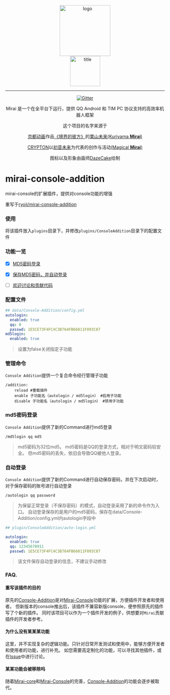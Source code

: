 <div align="center">
   <img width="160" src="http://img.mamoe.net/2020/02/16/a759783b42f72.png" alt="logo"></br>

   <img width="95" src="http://img.mamoe.net/2020/02/16/c4aece361224d.png" alt="title">

----

[![Gitter](https://badges.gitter.im/mamoe/mirai.svg)](https://gitter.im/mamoe/mirai?utm_source=badge&utm_medium=badge&utm_campaign=pr-badge)

Mirai 是一个在全平台下运行，提供 QQ Android 和 TIM PC 协议支持的高效率机器人框架

这个项目的名字来源于
     <p><a href = "http://www.kyotoanimation.co.jp/">京都动画</a>作品<a href = "https://zh.moegirl.org/zh-hans/%E5%A2%83%E7%95%8C%E7%9A%84%E5%BD%BC%E6%96%B9">《境界的彼方》</a>的<a href = "https://zh.moegirl.org/zh-hans/%E6%A0%97%E5%B1%B1%E6%9C%AA%E6%9D%A5">栗山未来(Kuriyama <b>Mirai</b>)</a></p>
     <p><a href = "https://www.crypton.co.jp/">CRYPTON</a>以<a href = "https://www.crypton.co.jp/miku_eng">初音未来</a>为代表的创作与活动<a href = "https://magicalmirai.com/2019/index_en.html">(Magical <b>Mirai</b>)</a></p>
图标以及形象由画师<a href = "">DazeCake</a>绘制
</div>

# mirai-console-addition
mirai-console的扩展插件，提供对console功能的增强
<p>重写于<a href = "https://github.com/ryoii/mirai-console-addition/">ryoii/mirai-console-addition</a>

### 使用

将该插件放入`plugins`目录下，并修改`plugins/ConsoleAddition`目录下的配置文件

### 功能一览

+ [x] [MD5密码登录](#md5密码登录)
+ [x] [保存MD5密码，并自动登录](#自动登录)
+ [ ] [欢迎讨论和贡献代码][Issue]



### 配置文件
```yaml
## data/Console-Addition/config.yml
autologin: 
  enabled: true
  qq: 0
  passwd: 1E5CE73F4FC4C3B764FB66811F093C87
md5login: 
  enabled: true

```

> 设置为false关闭指定子功能


### 管理命令
`Console Addition`提供一个复合命令经行管理子功能

```
/addition:
    reload #重载插件
    enable 子功能名（autologin / md5login） #启用子功能
    disable 子功能名（autologin / md5login） #禁用子功能
```

### md5密码登录

`Console Addition`提供了新的Command进行md5登录

```
/md5login qq md5
```

> md5密码为32位md5。
> md5密码是QQ的登录方式，相对于明文密码较安全。
> 但md5密码的丢失，依旧会导致QQ被他人登录。

### 自动登录

`Console Addition`提供了新的Command进行自动保存密码，并在下次启动时，对于保存密码的账号进行自动登录

```
/autologin qq password
```

> 为保留正常登录（不保存密码）的模式，自动登录采用了新的命令作为入口。
> 自动登录保存的是用户的md5密码，保存在data/Console-Addition/config.yml内autologin字段中

```yaml
## plugin/ConsoleAddition/auto-login.yml

autologin: 
  enabled: true
  qq: 12345678911
  passwd: 1E5CE73F4FC4C3B764FB66811F093C87

```

> 该文件保存自动登录的信息，不建议手动修改


### FAQ.

#### 重写该插件的目的

原先的[Console-Addition][Console-AdditionOld]是对[Mirai-Console][Mirai-Console]功能的扩展，方便插件开发者和使用者。
但新版本的console推出后，该插件不兼容新版console，便参照原先的插件写了个新的插件。
同时该项目可以作为一个插件开发的例子，供想要对`Mirai`贡献插件的开发者参考。


#### 为什么没有某某某功能

这里，并不实现复杂的逻辑功能。只针对日常开发测试和使用中，能够方便开发者和使用者的功能，进行补充。
如您需要高定制化的功能，可以寻找其他插件，或在[Issue][Issue]中进行讨论。

#### 某某功能会被移除吗

随着[Mirai-core][Mirai-core]和[Mirai-Console][Mirai-Console]的完善，[Console-Addition][Console-Addition]的功能会逐步被取代。



[Console-Addition]: https://github.com/Pai2Chen/mirai-console-addition
[Console-AdditionOld]: https://github.com/ryoii/mirai-console-addition
[Mirai-core]: https://github.com/mamoe/mirai
[Mirai-Console]: https://github.com/mamoe/mirai-console
[Issue]: https://github.com/Pai2Chen/mirai-console-addition/issues
